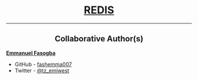 <h1 style="text-align: center;">
	<a href='https://intranet.alxswe.com/projects/1234#task-11668'>
		REDIS 
	</a>
</h1>

---

<h2 style="text-align: center;">Collaborative Author(s)</h2>

[**Emmanuel Fasogba**](https://www.linkedin.com/in/emmanuelofasogba/)
- GitHub - [fashemma007](https://github.com/fashemma007)
- Twitter - [@tz_emiwest](https://www.twitter.com/tz_emiwest)
